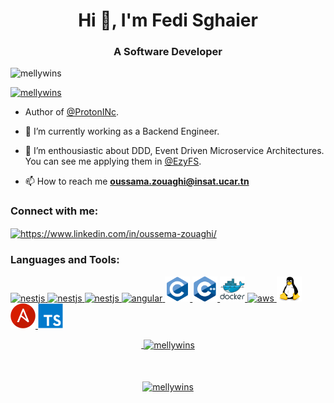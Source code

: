 <h1 align="center">Hi 👋, I'm Fedi Sghaier</h1>
<h3 align="center">A Software Developer</h3>

<p align="left"> <img src="https://komarev.com/ghpvc/?username=mellywins&label=Profile%20views&color=0e75b6&style=flat" alt="mellywins" /> </p>

<p align="left"> <a href="https://github.com/ryo-ma/github-profile-trophy"><img src="https://github-profile-trophy.vercel.app/?username=mellywins" alt="mellywins" /></a> </p>

- Author of  [@ProtonINc](https://protonagency.netlify.app/).

- 🔭 I’m currently working as a Backend Engineer.

- 🌱 I’m enthousiastic about DDD, Event Driven Microservice Architectures. You can see me applying them in [@EzyFS](https://github.com/Mellywins/EzyFS).

<!-- - 👨‍💻 All of my projects are available at [https://mellywins.github.io/Portfolio/](https://mellywins.github.io/Portfolio/) -->

- 📫 How to reach me **oussama.zouaghi@insat.ucar.tn**

<h3 align="left">Connect with me:</h3>
<p align="left">
<a href="https://www.linkedin.com/in/oussema-zouaghi/" target="blank"><img align="center" src="https://raw.githubusercontent.com/rahuldkjain/github-profile-readme-generator/master/src/images/icons/Social/linked-in-alt.svg" alt="https://www.linkedin.com/in/oussema-zouaghi/" height="30" width="40" /></a>
</p>
<div align="center"> 
<h3 align="left">Languages and Tools:</h3>
<p align="left">  <a href="https://go.dev/" target="_blank"> <img src="https://cdn.worldvectorlogo.com/logos/gopher.svg" alt="nestjs" width="40" height="40"/> 
<a href="https://kubernetes.io/" target="_blank"> <img src="https://upload.wikimedia.org/wikipedia/commons/thumb/3/39/Kubernetes_logo_without_workmark.svg/1200px-Kubernetes_logo_without_workmark.svg.png" alt="nestjs" width="40" height="40"/> 
<a href="https://nestjs.com/" target="_blank"> <img src="https://d33wubrfki0l68.cloudfront.net/e937e774cbbe23635999615ad5d7732decad182a/26072/logo-small.ede75a6b.svg" alt="nestjs" width="40" height="40"/> 
<a href="https://angular.io" target="_blank"> <img src="https://angular.io/assets/images/logos/angular/angular.svg" alt="angular" width="40" height="40"/> 
 <a href="https://www.cprogramming.com/" target="_blank"> <img src="https://raw.githubusercontent.com/devicons/devicon/master/icons/c/c-original.svg" alt="c" width="40" height="40"/> 
 <a href="https://www.w3schools.com/cpp/" target="_blank"> <img src="https://raw.githubusercontent.com/devicons/devicon/master/icons/cplusplus/cplusplus-original.svg" alt="cplusplus" width="40" height="40"/> 
 <a href="https://www.docker.com/" target="_blank"> <img src="https://raw.githubusercontent.com/devicons/devicon/master/icons/docker/docker-original-wordmark.svg" alt="docker" width="40" height="40"/> 
 <a href="https://cloud.google.com" target="_blank"> <img src="https://upload.wikimedia.org/wikipedia/commons/thumb/5/5c/AWS_Simple_Icons_AWS_Cloud.svg/1024px-AWS_Simple_Icons_AWS_Cloud.svg.png" alt="aws" width="40" height="40"/> 
 <a href="https://www.linux.org/" target="_blank"> <img src="https://raw.githubusercontent.com/devicons/devicon/master/icons/linux/linux-original.svg" alt="linux" width="40" height="40"/> 
  <a href="https://www.ansible.com/" target="_blank"> <img src="https://raw.githubusercontent.com/ansible/logos/1c8390f5d6240aaf80e50b6c900372b8a9908d06/vscode-ansible.svg" alt="sass" width="40" height="40"/> 
 <a href="https://www.typescriptlang.org/" target="_blank"> <img src="https://raw.githubusercontent.com/devicons/devicon/master/icons/typescript/typescript-original.svg" alt="typescript" width="40" height="40"/> 
  </p>
  </div>

<center>
<p>&nbsp;<img align="center" src="https://github-readme-stats.vercel.app/api?username=mellywins&show_icons=true&locale=en" alt="mellywins" /></p>
</center>
<center>
<p style="margin:3rem;"><img align="center" src="https://github-readme-streak-stats.herokuapp.com/?user=mellywins&" alt="mellywins" /></p>
</center>
